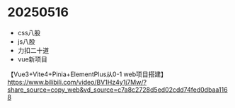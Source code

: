 # 20250516

- css八股
- js八股
- 力扣二十道
- vue新项目

【Vue3+Vite4+Pinia+ElementPlus从0-1 web项目搭建】 https://www.bilibili.com/video/BV1Hz4y1j7Mw/?share_source=copy_web&vd_source=c7a8c2728d5ed02cdd74fed0dbaa1168